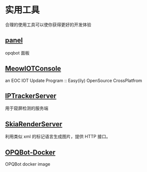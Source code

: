 # 实用工具

合理的使用工具可以使你获得更好的开发体验

## [panel](https://github.com/opq-osc/panel)

opqbot 面板

## [MeowIOTConsole](https://github.com/opq-osc/MeowIOTConsole)

an EOC IOT Update Program :: Easy(ily) OpenSource CrossPlatfrom

## [IPTrackerServer](https://github.com/opq-osc/IPTrackerServer)

用于窥屏检测的服务端

## [SkiaRenderServer](https://github.com/opq-osc/SkiaRenderServer)

利用类似 xml 的标记语言生成图片，提供 HTTP 接口。

## [OPQBot-Docker](https://github.com/opq-osc/OPQBot-Docker)

OPQBot docker image
